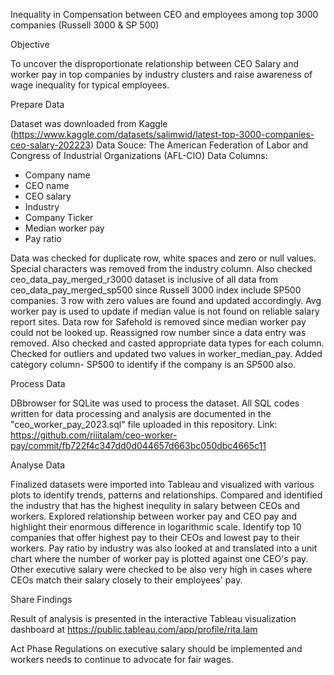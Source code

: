 Inequality in Compensation between CEO and employees among top 3000 companies (Russell 3000 & SP 500)

Objective

To uncover the disproportionate relationship between CEO Salary and worker pay in top companies by industry clusters and raise awareness of 
wage inequality for typical employees.

Prepare Data

Dataset was downloaded from Kaggle (https://www.kaggle.com/datasets/salimwid/latest-top-3000-companies-ceo-salary-202223)
Data Souce: The American Federation of Labor and Congress of Industrial Organizations (AFL-CIO)
Data Columns:
- Company name
- CEO name
- CEO salary
- Industry
- Company Ticker
- Median worker pay
- Pay ratio

Data was checked for duplicate row, white spaces and zero or null values. Special characters was removed from the industry column. 
Also checked ceo_data_pay_merged_r3000 dataset is inclusive of all data from ceo_data_pay_merged_sp500 since Russell 3000 index include SP500 companies. 
3 row with zero values are found and updated accordingly. Avg worker pay is used to update if median value is not found on reliable salary report sites.
Data row for Safehold is removed since median worker pay could not be looked up. 
Reassigned row number since a data entry was removed. 
Also checked and casted appropriate data types for each column.
Checked for outliers and updated two values in worker_median_pay. 
Added category column- SP500 to identify if the company is an SP500 also.

Process Data

DBbrowser for SQLite was used to process the dataset. 
All SQL codes written for data processing and analysis are documented in the "ceo_worker_pay_2023.sql" file uploaded in this repository. 
Link: https://github.com/riiitalam/ceo-worker-pay/commit/fb722f4c347dd0d044657d663bc050dbc4665c11

Analyse Data

Finalized datasets were imported into Tableau and visualized with various plots to identify trends, patterns and relationships. 
Compared and identified the industry that has the highest inequlity in salary between CEOs and workers. 
Explored relationship between worker pay and CEO pay and highlight their enormous difference in logarithmic scale. 
Identify top 10 companies that offer highest pay to their CEOs and lowest pay to their workers.
Pay ratio by industry was also looked at and translated into a unit chart where the number of worker pay is plotted against one CEO's pay. 
Other executive salary were checked to be also very high in cases where CEOs match their salary closely to their employees' pay.

Share Findings

Result of analysis is presented in the interactive Tableau visualization dashboard at 
[https://public.tableau.com/app/profile/rita.lam ](https://public.tableau.com/app/profile/rita.lam/viz/InequalityBetweenExecutiveSalaryWorkerWage/Dashboard1)

Act Phase
Regulations on executive salary should be implemented and workers needs to continue to advocate for fair wages. 

